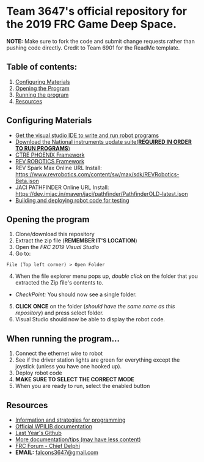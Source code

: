 # Team 3647's official repository for the 2019 FRC Game Deep Space.

**NOTE:** Make sure to fork the code and submit change requests rather than pushing code directly. Credit to Team 6901 for the ReadMe template.
## Table of contents:
1. [Configuring Materials](https://github.com/MillenniumFalcons/2019-DeepSpace/blob/master/README.md#configuring-materials)
2. [Opening the Program](https://github.com/MillenniumFalcons/2019-DeepSpace/blob/master/README.md#opening-the-program) 
3. [Running the program](https://github.com/MillenniumFalcons/2019-DeepSpace/blob/master/README.md#when-running-the-program)
4. [Resources](https://github.com/MillenniumFalcons/2019-DeepSpace/blob/master/README.md#resources)

## Configuring Materials
* [Get the visual studio IDE to write and run robot programs](https://wpilib.screenstepslive.com/s/currentCS/m/java/l/1027503-installing-c-and-java-development-tools-for-frc)
* [Download the National instruments update suite(**REQUIRED IN ORDER TO RUN PROGRAMS**)](https://wpilib.screenstepslive.com/s/currentCS/m/java/l/1027504-installing-the-frc-update-suite-all-languages) 
* [CTRE PHOENIX Framework](https://github.com/CrossTheRoadElec/Phoenix-Releases/releases/download/aPhoenix-v5.13.0.0/CTRE_Phoenix_Framework_v5.13.0.0.zip)
* [REV ROBOTICS Framework](https://www.revrobotics.com/sparkmax-software/)
* REV Spark Max Online URL Install: https://www.revrobotics.com/content/sw/max/sdk/REVRobotics-Beta.json
* JACI PATHFINDER Online URL Install: https://dev.imjac.in/maven/jaci/pathfinder/PathfinderOLD-latest.json
* [Building and deploying robot code for testing](https://wpilib.screenstepslive.com/s/currentCS/m/java/l/1027063-building-and-deploying-to-a-roborio)

## Opening the program
1. Clone/download this repository
2. Extract the zip file (**REMEMBER IT'S LOCATION**)
2. Open the *FRC 2019 Visual Studio*
3. Go to:
```
File (Top left corner) > Open Folder   
```
4. When the file explorer menu pops up, *double click* on the folder that you extracted the Zip file's contents to.
  * *CheckPoint:* You should now see a single folder.
5. **CLICK ONCE** on the folder (*should have the same name as this repository*) and press select folder.
6. Visual Studio should now be able to display the robot code.
## When running the program...
1. Connect the ethernet wire to robot
2. See if the driver station lights are green for everything except the joystick (unless you have one hooked up).
2. Deploy robot code
3. **MAKE SURE TO SELECT THE CORRECT MODE**
4. When you are ready to run, select the enabled button


## Resources

* [Information and strategies for programming](https://wpilib.screenstepslive.com/s/currentCS/m/java)
* [Official WPILIB documentation](http://first.wpi.edu/FRC/roborio/release/docs/java/)
* [Last Year's Github](https://github.com/MillenniumFalcons/2018-PowerUp)
* [More documentation/tips (may have less content)](https://frc-pdr.readthedocs.io/en/latest/)
* [FRC Forum - Chief Delphi](https://www.chiefdelphi.com/)
* **EMAIL:** falcons3647@gmail.com
